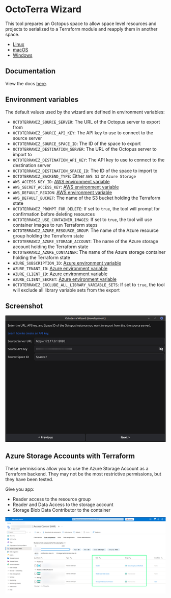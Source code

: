 # OctoTerra Wizard

This tool prepares an Octopus space to allow space level resources and projects to serialized to a Terraform module and reapply them in another space.

* [Linux](https://github.com/mcasperson/OctoterraWizard/releases/latest/download/octoterrawiz_linux_amd64)
* [macOS](https://github.com/mcasperson/OctoterraWizard/releases/latest/download/octoterrawiz_macos_arm64)
* [Windows](https://github.com/mcasperson/OctoterraWizard/releases/latest/download/octoterrawiz_windows_amd64.exe)

## Documentation

View the docs [here](https://octopus.com/docs/administration/migrate-spaces-with-octoterra).

## Environment variables

The default values used by the wizard are defined in environment variables:

* `OCTOTERRAWIZ_SOURCE_SERVER`: The URL of the Octopus server to export from
* `OCTOTERRAWIZ_SOURCE_API_KEY`: The API key to use to connect to the source server
* `OCTOTERRAWIZ_SOURCE_SPACE_ID`: The ID of the space to export
* `OCTOTERRAWIZ_DESTINATION_SERVER`: The URL of the Octopus server to import to
* `OCTOTERRAWIZ_DESTINATION_API_KEY`: The API key to use to connect to the destination server
* `OCTOTERRAWIZ_DESTINATION_SPACE_ID`: The ID of the space to import to
* `OCTOTERRAWIZ_BACKEND_TYPE`: Either `AWS S3` or `Azure Storage`
* `AWS_ACCESS_KEY_ID`: [AWS environment variable](https://docs.aws.amazon.com/cli/latest/userguide/cli-configure-envvars.html)
* `AWS_SECRET_ACCESS_KEY`: [AWS environment variable](https://docs.aws.amazon.com/cli/latest/userguide/cli-configure-envvars.html)
* `AWS_DEFAULT_REGION`: [AWS environment variable](https://docs.aws.amazon.com/cli/latest/userguide/cli-configure-envvars.html)
* `AWS_DEFAULT_BUCKET`: The name of the S3 bucket holding the Terraform state
* `OCTOTERRAWIZ_PROMPT_FOR_DELETE`: If set to `true`, the tool will prompt for confirmation before deleting resources
* `OCTOTERRAWIZ_USE_CONTAINER_IMAGES`: If set to `true`, the tool will use container images to run Terraform steps
* `OCTOTERRAWIZ_AZURE_RESOURCE_GROUP`: The name of the Azure resource group holding the Terraform state
* `OCTOTERRAWIZ_AZURE_STORAGE_ACCOUNT`: The name of the Azure storage account holding the Terraform state
* `OCTOTERRAWIZ_AZURE_CONTAINER`: The name of the Azure storage container holding the Terraform state
* `AZURE_SUBSCRIPTION_ID`: [Azure environment variable](https://azure.github.io/static-web-apps-cli/docs/cli/env-vars/)
* `AZURE_TENANT_ID`: [Azure environment variable](https://azure.github.io/static-web-apps-cli/docs/cli/env-vars/)
* `AZURE_CLIENT_ID`: [Azure environment variable](https://azure.github.io/static-web-apps-cli/docs/cli/env-vars/)
* `AZURE_CLIENT_SECRET`: [Azure environment variable](https://azure.github.io/static-web-apps-cli/docs/cli/env-vars/)
* `OCTOTERRAWIZ_EXCLUDE_ALL_LIBRARY_VARIABLE_SETS`: If set to `true`, the tool will exclude all library variable sets from the export

## Screenshot

![](screenshot.png)

## Azure Storage Accounts with Terraform

These permissions allow you to use the Azure Storage Account as a Terraform backend. They may not be the most restrictive
permissions, but they have been tested.

Give you app:

* Reader access to the resource group
* Reader and Data Access to the storage account
* Storage Blob Data Contributor to the container

![](azure.png)